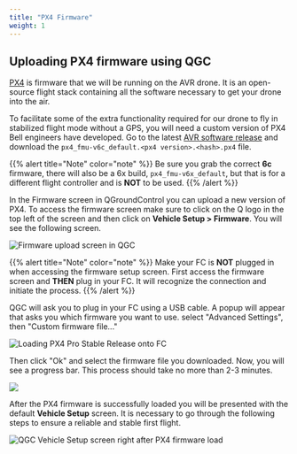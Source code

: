 ```yaml
---
title: "PX4 Firmware"
weight: 1
---
```


## Uploading PX4 firmware using QGC

[PX4](https://px4.io/) is firmware that we will be running
on the AVR drone. It is an open-source flight stack containing all the
software necessary to get your drone into the air.

To facilitate some of the extra functionality required for our drone
to fly in stabilized flight mode without a GPS, you will need a custom version of PX4
Bell engineers have developed. Go to the latest
[AVR software release](https://github.com/bellflight/AVR-2022/releases/tag/stable)
and download the `px4_fmu-v6c_default.<px4 version>.<hash>.px4` file.

{{% alert title="Note" color="note" %}}
Be sure you grab the correct **6c** firmware, there will also be a 6x build,
`px4_fmu-v6x_default`, but that is for a different flight controller
and is **NOT** to be used.
{{% /alert %}}

In the Firmware screen in QGroundControl you can upload a new version of PX4.
To access the firmware screen make sure to click on the Q logo in the
top left of the screen and then click on **Vehicle Setup > Firmware**.
You will see the following screen.

![Firmware upload screen in QGC](qgc_firmware_default.png)

{{% alert title="Note" color="note" %}}
Make your FC is **NOT** plugged in when accessing the firmware setup screen.
First access the firmware screen and **THEN** plug in your FC.
It will recognize the connection and initiate the process.
{{% /alert %}}

QGC will ask you to plug in your FC using a USB cable.
A popup will appear that asks you which firmware you want to use.
select "Advanced Settings", then "Custom firmware file..."

![Loading PX4 Pro Stable Release onto FC](image3.png)

Then click "Ok" and select the firmware file you downloaded.
Now, you will see a progress bar. This process should take no more than 2-3 minutes.

![](image4.png)

After the PX4 firmware is successfully loaded you will be presented with
the default **Vehicle Setup** screen. It is necessary to go through the
following steps to ensure a reliable and stable first flight.

![QGC Vehicle Setup screen right after PX4 firmware load](qgc_vehicle_setup.png)
